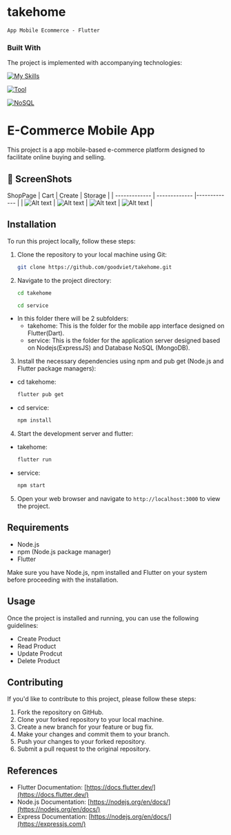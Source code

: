 # takehome

`App Mobile Ecommerce - Flutter `

### Built With

The project is implemented with accompanying technologies:

[![My Skills](https://skillicons.dev/icons?i=dart,flutter,nodejs,jsfigma&theme=light)](https://skillicons.dev)

[![Tool](https://skillicons.dev/icons?i=vscode,postman)](https://skillicons.dev)

[![NoSQL](https://skillicons.dev/icons?i=mongodb,figma)](https://skillicons.dev)



# E-Commerce Mobile App

This project is a app mobile-based e-commerce platform designed to facilitate online buying and selling.

## 📸 ScreenShots


ShopPage | Cart | Create | Storage |
| ------------- | ------------- |------------- |
| ![Alt text](/takehome/shoppage.png "ShopPage Product") | ![Alt text](/takehome/addtocart.png "Add to Cart Product ")  | ![Alt text](/takehome/create.png "Create Product") | ![Alt text](/takehome/storage.png "Storage Product ") |




## Installation

To run this project locally, follow these steps:

1. Clone the repository to your local machine using Git:

   ```sh
   git clone https://github.com/goodviet/takehome.git
   ```

2. Navigate to the project directory:

   ```sh
   cd takehome
   ```

    ```sh
   cd service
   ```
- In this folder there will be 2 subfolders:
    + takehome: This is the folder for the mobile app interface designed on Flutter(Dart).
    + service: This is the folder for the application server designed based on Nodejs(ExpressJS) and Database NoSQL (MongoDB).

3. Install the necessary dependencies using npm and pub get (Node.js and Flutter package managers):

- cd takehome:
   ```sh
   flutter pub get 
   ```

- cd service:

   ```sh
   npm install
   ```

4. Start the development server and flutter:
- takehome:
   ```sh
   flutter run
   ```

- service:

   ```sh
   npm start
   ```

5. Open your web browser and navigate to `http://localhost:3000` to view the project.

## Requirements

- Node.js
- npm (Node.js package manager)
- Flutter

Make sure you have Node.js, npm installed and Flutter on your system before proceeding with the installation.


## Usage

Once the project is installed and running, you can use the following guidelines:

- Create Product
- Read Product
- Update Prodcut
- Delete Product


## Contributing

If you'd like to contribute to this project, please follow these steps:

1. Fork the repository on GitHub.
2. Clone your forked repository to your local machine.
3. Create a new branch for your feature or bug fix.
4. Make your changes and commit them to your branch.
5. Push your changes to your forked repository.
6. Submit a pull request to the original repository.

## References

- Flutter Documentation: [https://docs.flutter.dev/](https://docs.flutter.dev/)
- Node.js Documentation: [https://nodejs.org/en/docs/](https://nodejs.org/en/docs/)
- Express Documentation: [https://nodejs.org/en/docs/](https://expressjs.com/)
